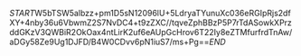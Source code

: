 $START$W5bTSW5albzz+pm1D5sN12096lU+5LdryaTYunuXc036eRGIpRjs2dfXY+4nby36u6VbwmZ2S7NvDC4+t9zZXC//tqveZphBBzP5P7rTdASowkXPrzddGKzV3QWBiR2OkOax4ntLirK2uf6eAUpGcHrov6T22Iy8eZTMfurfrdTnAw/aDGy58Ze9Ug1DJFD/B4W0CDvv6pN1iuS7/ms+Pg==$END$